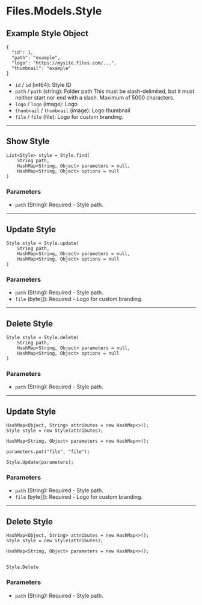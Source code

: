 # Files.Models.Style

## Example Style Object

```
{
  "id": 1,
  "path": "example",
  "logo": "https://mysite.files.com/...",
  "thumbnail": "example"
}
```

* `id` / `id`  (int64): Style ID
* `path` / `path`  (string): Folder path This must be slash-delimited, but it must neither start nor end with a slash. Maximum of 5000 characters.
* `logo` / `logo`  (image): Logo
* `thumbnail` / `thumbnail`  (image): Logo thumbnail
* `file` / `file`  (file): Logo for custom branding.


---

## Show Style

```
List<Style> style = Style.find(
    String path, 
    HashMap<String, Object> parameters = null,
    HashMap<String, Object> options = null
)
```

### Parameters

* `path` (String): Required - Style path.


---

## Update Style

```
Style style = Style.update(
    String path, 
    HashMap<String, Object> parameters = null,
    HashMap<String, Object> options = null
)
```

### Parameters

* `path` (String): Required - Style path.
* `file` (byte[]): Required - Logo for custom branding.


---

## Delete Style

```
Style style = Style.delete(
    String path, 
    HashMap<String, Object> parameters = null,
    HashMap<String, Object> options = null
)
```

### Parameters

* `path` (String): Required - Style path.


---

## Update Style

```
HashMap<Object, String> attributes = new HashMap<>();
Style style = new Style(attributes);

HashMap<String, Object> parameters = new HashMap<>();

parameters.put("file", "file");

Style.Update(parameters);
```

### Parameters

* `path` (String): Required - Style path.
* `file` (byte[]): Required - Logo for custom branding.


---

## Delete Style

```
HashMap<Object, String> attributes = new HashMap<>();
Style style = new Style(attributes);

HashMap<String, Object> parameters = new HashMap<>();


Style.Delete
```

### Parameters

* `path` (String): Required - Style path.
